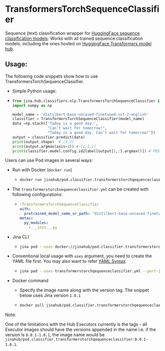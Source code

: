 # TransformersTorchSequenceClassifier

Sequence (text) classification wrapper for [HuggingFace sequence classification models](https://huggingface.co/transformers/usage.html#sequence-classification). 
Works with all trained sequence classification models, including the ones hosted on 
[HuggingFace Transformers model hub](https://huggingface.co/models?pipeline_tag=text-classification).


## Usage:
The following code snippets show how to use TransformersTorchSequenceClassifier.

- Simple Python usage:

 - ```python
   from jina.hub.classifiers.nlp.TransformersTorchSequenceClassifier import TransformersTorchSequenceClassifier
   import numpy as np
   
   model_name = 'distilbert-base-uncased-finetuned-sst-2-english'
   classifier = TransformersTorchSequenceClassifier(model_name)
   data =np.stack(['Today is a good day.',
                   "Can't wait for tomorrow!",
                   "Today is a good day. Can't wait for tomorrow!"])
   output = classifier.predict(data)
   print(output.shape)  # (3,2)
   print(output.argmax(axis=1)) # [1,1,1]
   print(classifier.model.config.id2label[output[2,:].argmax()]) # POSITIVE
    ```
       

Users can use Pod images in several ways:

- Run with Docker (`docker run`)
  - ```bash
    docker run jinahub/pod.classifier.transformerstorchqequenceclassifier:0.0.1-1.0.1 --port-in 55555 --port-out 55556
    ```
    
- The `transformerstorchsequenceclassifier.yml` can be created with following configurations:
    - ```yaml
      !TransformersTorchSequenceClassifier
      with:
        pretrained_model_name_or_path: "distilbert-base-uncased-finetuned-sst-2-english"
      metas:
        py_modules: 
          - __init__.py
        ```
- Jina CLI
  - ```bash
    jina pod --uses docker://jinahub/pod.classifier.transformerstorchqequenceclassifier:0.0.1-1.0.1 --port-in 55555 --port-out 55556
    ```
    
- Conventional local usage with `uses` argument, you need to create the YAML file first. You may also want to refer [YAML Syntax](https://docs.jina.ai/chapters/yaml/executor.html).
  - ```bash
    jina pod --uses transformerstorchqequenceclassifier.yml --port-in 55555 --port-out 55556
    ```
    
- Docker command

  - Specify the image name along with the version tag. The snippet below uses Jina version `1.0.1`

  - ```bash
    docker pull jinahub/pod.classifier.transformerstorchqequenceclassifier:0.0.1-1.0.1
    ```
   
 Note:
 
 One of the limitations with the Hub Executors currently is the tags - all Executor images should have the versions appended in the name i.e.
 if the version is `0.0.1-1.0.1`, the image name would be `jinahub/pod.classifier.transformerstorchqequenceclassifier:0.0.1-1.0.1`.
   
 